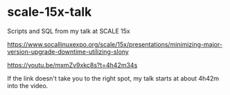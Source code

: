 # scale-15x-talk
Scripts and SQL from my talk at SCALE 15x

https://www.socallinuxexpo.org/scale/15x/presentations/minimizing-major-version-upgrade-downtime-utilizing-slony

https://youtu.be/mxmZv9xkc8s?t=4h42m34s

If the link doesn't take you to the right spot, my talk
starts at about 4h42m into the video.
